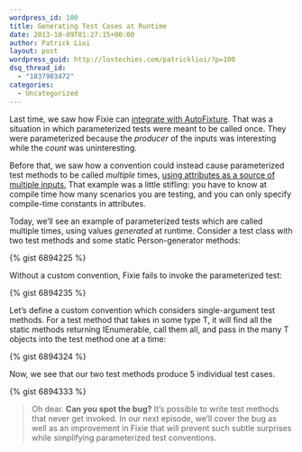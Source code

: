 ```yaml
---
wordpress_id: 100
title: Generating Test Cases at Runtime
date: 2013-10-09T01:27:15+00:00
author: Patrick Lioi
layout: post
wordpress_guid: http://lostechies.com/patricklioi/?p=100
dsq_thread_id:
  - "1837983472"
categories:
  - Uncategorized
---
```

Last time, we saw how Fixie can [integrate with AutoFixture](http://lostechies.com/patricklioi/2013/10/05/autofixie/). That was a situation in which parameterized tests were meant to be called once. They were parameterized because the _producer_ of the inputs was interesting while the _count_ was uninteresting.

Before that, we saw how a convention could instead cause parameterized test methods to be called _multiple_ times, [using attributes as a source of multiple inputs.](http://lostechies.com/patricklioi/2013/09/27/a-swiss-army-katana/) That example was a little stifling: you have to know at compile time how many scenarios you are testing, and you can only specify compile-time constants in attributes.

Today, we&#8217;ll see an example of parameterized tests which are called multiple times, using values _generated_ at runtime. Consider a test class with two test methods and some static Person-generator methods:

{% gist 6894225 %}

Without a custom convention, Fixie fails to invoke the parameterized test:

{% gist 6894235 %}

Let&#8217;s define a custom convention which considers single-argument test methods. For a test method that takes in some type T, it will find all the static methods returning IEnumerable<T>, call them all, and pass in the many T objects into the test method one at a time:

{% gist 6894324 %}

Now, we see that our two test methods produce 5 individual test cases.

{% gist 6894333 %}

> Oh dear. **Can you spot the bug?** It&#8217;s possible to write test methods that never get invoked. In our next episode, we&#8217;ll cover the bug as well as an improvement in Fixie that will prevent such subtle surprises while simplifying parameterized test conventions.